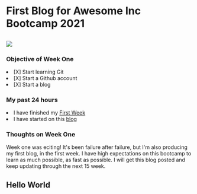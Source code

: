 <h1>First Blog for Awesome Inc Bootcamp 2021</h1>
<h2>
<img 
  src="https://upload.wikimedia.org/wikipedia/commons/9/9e/Milky_Way_Arch.jpg"
</h2>
<h3> Objective of Week One</h3>
<li>[X] Start learning Git</li>
<li>[X] Start a Github account</li>
<li>[X] Start a blog</li>


<h3>My past 24 hours</h3>
  <li> I have finished my 
    <a 
    href="https://lab.github.com/githubtraining/first-week-on-github"
    target="_blank"
    >First Week</a></li>
  <li> I have started on this 
    <a 
   href="https://github.com/curry-scott/curry-scott.github.io"
       target="_blank"
       >blog</a></li>
           
    
   <H3>Thoughts on Week One</h3>
   <p> Week one was eciting! It's been failure after failure, but I'm also producing my first blog, in the first week. I have high expectations on this bootcamp to learn as much possible, as fast as possible. I will get this blog posted and keep updating through the next 15 week. </p>

   ## Hello World
  
 
    
    
    
    
